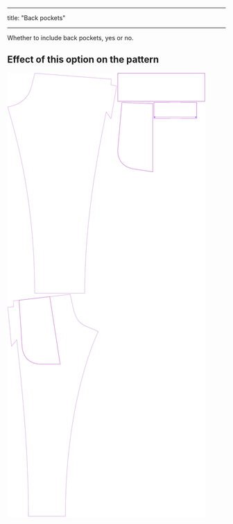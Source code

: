 - - -
title: "Back pockets"
- - -

Whether to include back pockets, yes or no.

## Effect of this option on the pattern

![This image shows the effect of this option by superimposing several variants that have a different value for this option](paco_backpockets_sample.svg "Effect of this option on the pattern")
